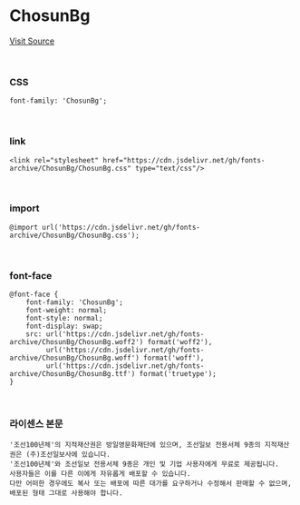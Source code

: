 # ChosunBg

[Visit Source](https://event.chosun.com/100/100font.html)

&nbsp;

### CSS

```
font-family: 'ChosunBg';
```

&nbsp;

### link

```
<link rel="stylesheet" href="https://cdn.jsdelivr.net/gh/fonts-archive/ChosunBg/ChosunBg.css" type="text/css"/>
```

&nbsp;

### import

```
@import url('https://cdn.jsdelivr.net/gh/fonts-archive/ChosunBg/ChosunBg.css');
```

&nbsp;

### font-face

```
@font-face {
    font-family: 'ChosunBg';
    font-weight: normal;
    font-style: normal;
    font-display: swap;
    src: url('https://cdn.jsdelivr.net/gh/fonts-archive/ChosunBg/ChosunBg.woff2') format('woff2'),
         url('https://cdn.jsdelivr.net/gh/fonts-archive/ChosunBg/ChosunBg.woff') format('woff'),
         url('https://cdn.jsdelivr.net/gh/fonts-archive/ChosunBg/ChosunBg.ttf') format('truetype');
}
```

&nbsp;

### 라이센스 본문

```
'조선100년체'의 지적재산권은 방일영문화재단에 있으며, 조선일보 전용서체 9종의 지적재산권은 (주)조선일보사에 있습니다. 
'조선100년체'와 조선일보 전용서체 9종은 개인 및 기업 사용자에게 무료로 제공됩니다. 
사용자들은 이를 다른 이에게 자유롭게 배포할 수 있습니다. 
다만 어떠한 경우에도 복사 또는 배포에 따른 대가를 요구하거나 수정해서 판매할 수 없으며, 배포된 형태 그대로 사용해야 합니다.
```
